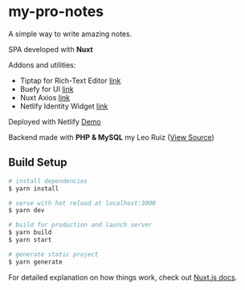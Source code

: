 # my-pro-notes

A simple way to write amazing notes.

SPA developed with **Nuxt**

Addons and utilities:
- Tiptap for Rich-Text Editor [link](https://tiptap.dev/)
- Buefy for UI [link](https://buefy.org/)
- Nuxt Axios [link](https://axios.nuxtjs.org/)
- Netlify Identity Widget [link](https://github.com/netlify/netlify-identity-widget)

Deployed with Netlify
[Demo](https://affectionate-lovelace-c030fc.netlify.app/)

Backend made with **PHP & MySQL** my Leo Ruiz ([View Source](https://github.com/))

## Build Setup

```bash
# install dependencies
$ yarn install

# serve with hot reload at localhost:3000
$ yarn dev

# build for production and launch server
$ yarn build
$ yarn start

# generate static project
$ yarn generate
```

For detailed explanation on how things work, check out [Nuxt.js docs](https://nuxtjs.org).
